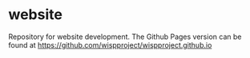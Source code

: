 # website

Repository for website development. The Github Pages version can be found at https://github.com/wispproject/wispproject.github.io
